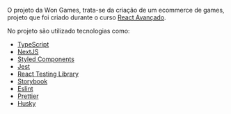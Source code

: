 O projeto da Won Games, trata-se da criação de um ecommerce de games, projeto que foi criado durante o curso <a href="https://reactavancado.com.br/" target="_blank">React Avançado</a>.

No projeto são utilizado tecnologias como:

- [TypeScript](https://www.typescriptlang.org/)
- [NextJS](https://nextjs.org/)
- [Styled Components](https://styled-components.com/)
- [Jest](https://jestjs.io/)
- [React Testing Library](https://testing-library.com/docs/react-testing-library/intro)
- [Storybook](https://storybook.js.org/)
- [Eslint](https://eslint.org/)
- [Prettier](https://prettier.io/)
- [Husky](https://github.com/typicode/husky)


